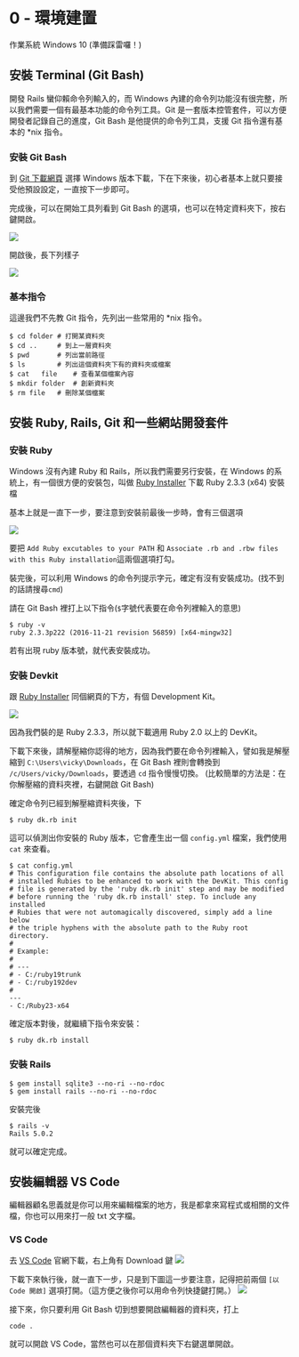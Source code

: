 # 0 - 環境建置
作業系統 Windows 10 (準備踩雷囉！)

## 安裝 Terminal (Git Bash)
開發 Rails 蠻仰賴命令列輸入的，而 Windows 內建的命令列功能沒有很完整，所以我們需要一個有最基本功能的命令列工具。Git 是一套版本控管套件，可以方便開發者記錄自己的進度，Git Bash 是他提供的命令列工具，支援 Git 指令還有基本的 *nix 指令。

### 安裝 Git Bash
到 [Git 下載網頁](https://git-scm.com/downloads) 選擇 Windows 版本下載，下在下來後，初心者基本上就只要接受他預設設定，一直按下一步即可。

完成後，可以在開始工具列看到 Git Bash 的選項，也可以在特定資料夾下，按右鍵開啟。

![](./figures/0_git_install_open.png)

開啟後，長下列樣子

![](./figures/0_git_show.png)


### 基本指令
這邊我們不先教 Git 指令，先列出一些常用的 *nix 指令。
```shell
$ cd folder	# 打開某資料夾
$ cd ..		# 到上一層資料夾
$ pwd		# 列出當前路徑
$ ls		# 列出這個資料夾下有的資料夾或檔案
$ cat	file	# 查看某個檔案內容
$ mkdir	folder	# 創新資料夾
$ rm file	# 刪除某個檔案
```


## 安裝 Ruby, Rails, Git 和一些網站開發套件
### 安裝 Ruby
Windows 沒有內建 Ruby 和 Rails，所以我們需要另行安裝，在 Windows 的系統上，有一個很方便的安裝包，叫做 [Ruby Installer](http://rubyinstaller.org/downloads/) 下載 Ruby 2.3.3 (x64) 安裝檔

基本上就是一直下一步，要注意到安裝前最後一步時，會有三個選項

![](./figures/0_ruby_install.png)

要把 `Add Ruby excutables to your PATH` 和 `Associate .rb and .rbw files with this Ruby installation`這兩個選項打勾。

裝完後，可以利用 Windows 的命令列提示字元，確定有沒有安裝成功。(找不到的話請搜尋`cmd`)

請在 Git Bash 裡打上以下指令(`$`字號代表要在命令列裡輸入的意思)
```shell
$ ruby -v
ruby 2.3.3p222 (2016-11-21 revision 56859) [x64-mingw32]
```
若有出現 ruby 版本號，就代表安裝成功。

### 安裝 Devkit
跟 [Ruby Installer](http://rubyinstaller.org/downloads/) 同個網頁的下方，有個 Development Kit。

![](./figures/0_devkit_install.png)

因為我們裝的是 Ruby 2.3.3，所以就下載適用 Ruby 2.0 以上的 DevKit。

下載下來後，請解壓縮你認得的地方，因為我們要在命令列裡輸入，譬如我是解壓縮到 `C:\Users\vicky\Downloads`，在 Git Bash 裡則會轉換到 `/c/Users/vicky/Downloads`，要透過 `cd` 指令慢慢切換。 (比較簡單的方法是：在你解壓縮的資料夾裡，右鍵開啟 Git Bash)

確定命令列已經到解壓縮資料夾後，下
```
$ ruby dk.rb init
```
這可以偵測出你安裝的 Ruby 版本，它會產生出一個 `config.yml` 檔案，我們使用 `cat` 來查看。

``` shell
$ cat config.yml
# This configuration file contains the absolute path locations of all
# installed Rubies to be enhanced to work with the DevKit. This config
# file is generated by the 'ruby dk.rb init' step and may be modified
# before running the 'ruby dk.rb install' step. To include any installed
# Rubies that were not automagically discovered, simply add a line below
# the triple hyphens with the absolute path to the Ruby root directory.
#
# Example:
#
# ---
# - C:/ruby19trunk
# - C:/ruby192dev
#
---
- C:/Ruby23-x64

```
確定版本對後，就繼續下指令來安裝：
```shell
$ ruby dk.rb install
```

### 安裝 Rails

```shell
$ gem install sqlite3 --no-ri --no-rdoc
$ gem install rails --no-ri --no-rdoc
```

安裝完後
```
$ rails -v
Rails 5.0.2
```
就可以確定完成。


## 安裝編輯器 VS Code
編輯器顧名思義就是你可以用來編輯檔案的地方，我是都拿來寫程式或相關的文件檔，你也可以用來打一般 txt 文字檔。

### VS Code
去 [VS Code]() 官網下載，右上角有 Download 鍵
![](./figures/0_VSCode_download.png)

下載下來執行後，就一直下一步，只是到下圖這一步要注意，記得把前兩個 `[以 Code 開啟]` 選項打開。（這方便之後你可以用命令列快捷鍵打開。）
![](./figures/0_VSCode_install.png)

接下來，你只要利用 Git Bash 切到想要開啟編輯器的資料夾，打上
```
code .
```
就可以開啟 VS Code，當然也可以在那個資料夾下右鍵選單開啟。